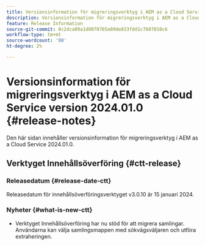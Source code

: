 ```yaml
---
title: Versionsinformation för migreringsverktyg i AEM as a Cloud Service version 2024.01.0
description: Versionsinformation för migreringsverktyg i AEM as a Cloud Service version 2024.01.0
feature: Release Information
source-git-commit: 0c2dca09a1d0070765e89de833fdd1c7607010c6
workflow-type: tm+mt
source-wordcount: '98'
ht-degree: 2%

---
```


# Versionsinformation för migreringsverktyg i AEM as a Cloud Service version 2024.01.0 {#release-notes}

Den här sidan innehåller versionsinformation för migreringsverktyg i AEM as a Cloud Service 2024.01.0.

## Verktyget Innehållsöverföring {#ctt-release}

### Releasedatum {#release-date-ctt}

Releasedatum för innehållsöverföringsverktyget v3.0.10 är 15 januari 2024.

### Nyheter {#what-is-new-ctt}

* Verktyget Innehållsöverföring har nu stöd för att migrera samlingar. Användarna kan välja samlingsmappen med sökvägsväljaren och utföra extraheringen.


